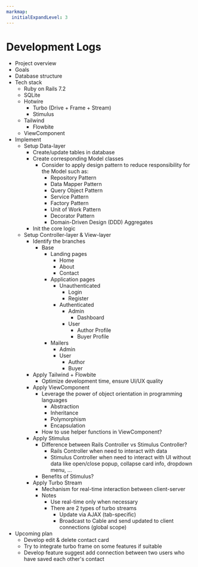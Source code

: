 ```yaml
---
markmap:
  initialExpandLevel: 3
---
```


# Development Logs

- Project overview
- Goals
- Database structure
- Tech stack
  - Ruby on Rails 7.2
  - SQLite
  - Hotwire
    - Turbo (Drive + Frame + Stream)
    - Stimulus
  - Tailwind
    - Flowbite
  - ViewComponent
- Implement
  - Setup Data-layer
    - Create/update tables in database
    - Create corresponding Model classes
      - Consider to apply design pattern to reduce responsibility for the Model such as:
        - Repository Pattern
        - Data Mapper Pattern
        - Query Object Pattern
        - Service Pattern
        - Factory Pattern
        - Unit of Work Pattern
        - Decorator Pattern
        - Domain-Driven Design (DDD) Aggregates
    - Init the core logic
  - Setup Controller-layer & View-layer
    - Identify the branches
      - Base
        - Landing pages
          - Home
          - About
          - Contact
        - Application pages
          - Unauthenticated
            - Login
            - Register
          - Authenticated
            - Admin
              - Dashboard
            - User
              - Author Profile
              - Buyer Profile
        - Mailers
          - Admin
          - User
            - Author
            - Buyer
    - Apply Tailwind + Flowbite
      - Optimize development time, ensure UI/UX quality
    - Apply ViewComponent
      - Leverage the power of object orientation in programming languages ​
        - Abstraction
        - Inheritance
        - Polymorphism
        - Encapsulation
      - How to use helper functions in ViewComponent?
    - Apply Stimulus
      - Difference between Rails Controller vs Stimulus Controller?
        - Rails Controller when need to interact with data
        - Stimulus Controller when need to interact with UI without data like open/close popup, collapse card info, dropdown menu, ...
      - Benefits of Stimulus?
    - Apply Turbo Stream
      - Mechanism for real-time interaction between client-server
      - Notes
        - Use real-time only when necessary
        - There are 2 types of turbo streams
          - Update via AJAX (tab-specific)
          - Broadcast to Cable and send updated to client connections (global scope)
- Upcoming plan
  - Develop edit & delete contact card
  - Try to integrate turbo frame on some features if suitable
  - Develop feature suggest add connection between two users who have saved each other's contact
